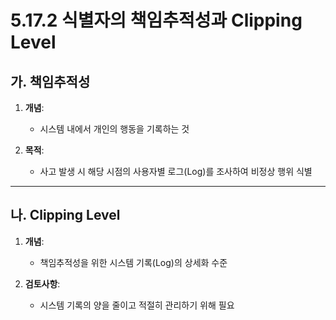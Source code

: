 # 5.17.2 식별자의 책임추적성과 Clipping Level

## 가. 책임추적성

1. **개념**:
   - 시스템 내에서 개인의 행동을 기록하는 것

2. **목적**:
   - 사고 발생 시 해당 시점의 사용자별 로그(Log)를 조사하여 비정상 행위 식별

---

## 나. Clipping Level

1. **개념**:
   - 책임추적성을 위한 시스템 기록(Log)의 상세화 수준

2. **검토사항**:
   - 시스템 기록의 양을 줄이고 적절히 관리하기 위해 필요
